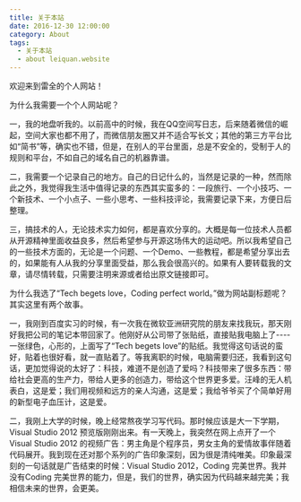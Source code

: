 ```yaml
---
title: 关于本站
date: 2016-12-30 12:00:00
category: About
tags:
  - 关于本站
  - about leiquan.website
---
```


欢迎来到雷全的个人网站！

<!--more-->

为什么我需要一个个人网站呢？

一，我的地盘听我的。以前高中的时候，我在QQ空间写日志，后来随着微信的崛起，空间大家也都不用了，而微信朋友圈又并不适合写长文；其他的第三方平台比如“简书”等，确实也不错，但是，在别人的平台里面，总是不安全的，受制于人的规则和平台，不如自己的域名自己的机器靠谱。

二，我需要一个记录自己的地方。自己的日记什么的，当然是记录的一种，然而除此之外，我觉得我生活中值得记录的东西其实蛮多的：一段旅行、一个小技巧、一个新技术、一个小点子、一些小思考、一些科技评论，我需要记录下来，方便日后整理。

三，搞技术的人，无论技术实力如何，都是喜欢分享的。大概是每一位技术人员都从开源精神里面收益良多，然后希望参与开源这场伟大的运动吧。所以我希望自己的一些技术方面的，无论是一个问题、一个Demo、一些教程，都是希望分享出去的，如果能有人从我的分享里面受益，那么我会很高兴的。如果有人要转载我的文章，请尽情转载，只需要注明来源或者给出原文链接即可。

为什么我选了“Tech begets love，Coding perfect world。”做为网站副标题呢？其实这里有两个故事。

一，我刚到百度实习的时候，有一次我在微软亚洲研究院的朋友来找我玩，那天刚好我把公司的笔记本带回家了。他刚好从公司带了张贴纸，直接贴我电脑上了----一张绿色，心形的，上面写了“Tech begets love”的贴纸。我觉得这句话说的蛮好，贴着也很好看，就一直贴着了。等我离职的时候，电脑需要归还，我看到这句话，更加觉得说的太好了：科技，难道不是创造了爱吗？科技带来了很多东西：带给社会更高的生产力，带给人更多的创造力，带给这个世界更多爱。汪峰的无人机表白，这是爱；我们用视频和远方的亲人沟通，这是爱；我给爷爷买了个简单好用的新型电子血压计，这是爱。

二，我刚上大学的时候，晚上经常熬夜学习写代码。那时候应该是大一下学期，Visual Studio 2012 预览版刚刚出来。有一天晚上，我突然在网上点开了一个 Visual Studio 2012 的视频广告：男主角是个程序员，男女主角的爱情故事伴随着代码展开。我到现在还对那个系列的广告印象深刻，因为很是清纯唯美。印象最深刻的一句话就是广告结束的时候：Visual Studio 2012，Coding 完美世界。我并没有Coding 完美世界的能力，但是，我们的世界，确实因为代码越来越完美；我相信未来的世界，会更美。
